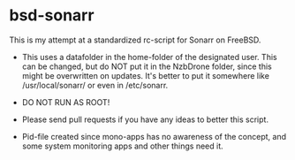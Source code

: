 bsd-sonarr
=========

This is my attempt at a standardized rc-script for Sonarr on FreeBSD. 

* This uses a datafolder in the home-folder of the designated user. This can be changed, but do NOT put it in the NzbDrone folder, since this might be overwritten on updates. It's better to put it somewhere like /usr/local/sonarr/ or even in /etc/sonarr. 

* DO NOT RUN AS ROOT!

* Please send pull requests if you have any ideas to better this script. 

* Pid-file created since mono-apps has no awareness of the concept, and some system monitoring apps and other things need it.
